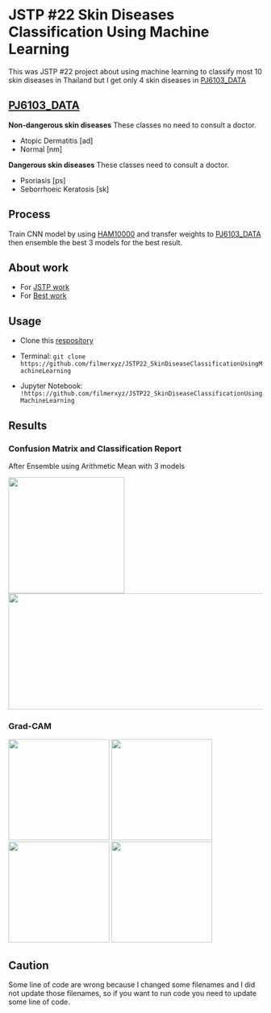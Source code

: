 # JSTP #22 Skin Diseases Classification Using Machine Learning
This was JSTP #22 project about using machine learning to classify most 10 skin diseases in Thailand but I get only 4 skin diseases in [PJ6103_DATA](https://github.com/EvilPickle-PCSHSPT/PJ61403_DATA)

## [PJ6103_DATA](https://github.com/EvilPickle-PCSHSPT/PJ61403_DATA)

**Non-dangerous skin diseases**
These classes no need to consult a doctor.

- Atopic Dermatitis [ad]
- Normal [nm]

**Dangerous skin diseases**
These classes need to consult a doctor.
- Psoriasis [ps]
- Seborrhoeic Keratosis [sk]

## Process
Train CNN model by using [HAM10000](https://dataverse.harvard.edu/dataset.xhtml?persistentId=doi:10.7910/DVN/DBW86T) and transfer weights to [PJ6103_DATA](https://github.com/EvilPickle-PCSHSPT/PJ61403_DATA) then ensemble the best 3 models for the best result.

## About work
- For [JSTP work](https://github.com/filmerxyz/JSTP22_SkinDiseaseClassificationUsingMachineLearning/tree/master/JSTP_work)
- For [Best work](https://github.com/filmerxyz/JSTP22_SkinDiseaseClassificationUsingMachineLearning/tree/master/PJ61403_work)


## Usage
* Clone this [respository](https://github.com/filmerxyz/JSTP22_SkinDiseaseClassificationUsingMachineLearning)

* Terminal: `git clone https://github.com/filmerxyz/JSTP22_SkinDiseaseClassificationUsingMachineLearning`

* Jupyter Notebook: `!https://github.com/filmerxyz/JSTP22_SkinDiseaseClassificationUsingMachineLearning`

## Results
### Confusion Matrix and Classification Report
After Ensemble using Arithmetic Mean with 3 models

<p>
    <img src=https://github.com/filmerxyz/JSTP22_SkinDiseaseClassificationUsingMachineLearning/blob/master/image/cm.png width="230" height="230">
    <img src=https://github.com/filmerxyz/JSTP22_SkinDiseaseClassificationUsingMachineLearning/blob/master/image/report.png width="545" height="230">
</p>


### Grad-CAM
<p>
    <img src=https://github.com/filmerxyz/JSTP22_SkinDiseaseClassificationUsingMachineLearning/blob/master/image/ad.png width="200" height="200">
    <img src=https://github.com/filmerxyz/JSTP22_SkinDiseaseClassificationUsingMachineLearning/blob/master/image/nm.png width="200" height="200">
    <img src=https://github.com/filmerxyz/JSTP22_SkinDiseaseClassificationUsingMachineLearning/blob/master/image/ps.png width="200" height="200">
    <img src=https://github.com/filmerxyz/JSTP22_SkinDiseaseClassificationUsingMachineLearning/blob/master/image/sk.png width="200" height="200">
</p>

## Caution
Some line of code are wrong because I changed some filenames and I did not update those filenames, so if you want to run code you need to update some line of code.
